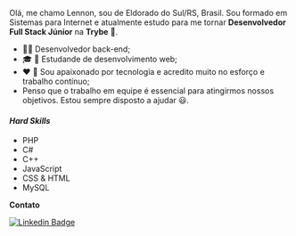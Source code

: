 
Olá, me chamo Lennon, sou de Eldorado do Sul/RS, Brasil. Sou formado em Sistemas para Internet e atualmente estudo para me tornar __Desenvolvedor Full Stack Júnior__ na __Trybe__ :rocket:.

- :man_technologist: Desenvolvedor back-end;
- :mortar_board: :notebook: Estudande de desenvolvimento web;
- :heart: :muscle: Sou apaixonado por tecnologia e acredito muito no esforço e trabalho contínuo;
- Penso que o trabalho em equipe é essencial para atingirmos nossos objetivos. Estou sempre disposto a ajudar :smiley:.

#### _Hard Skills_ ####

- PHP
- C#
- C++
- JavaScript
- CSS & HTML
- MySQL

__Contato__

[![Linkedin Badge](https://img.shields.io/badge/-LinkedIn-blue?style=flat-square&logo=Linkedin&logoColor=white&link=https://https://www.linkedin.com/in/johnlennondeoliveira/)](https://www.linkedin.com/in/johnlennondeoliveira/)





